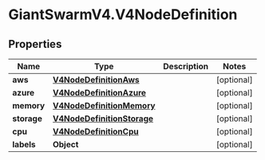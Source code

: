 # GiantSwarmV4.V4NodeDefinition

## Properties
Name | Type | Description | Notes
------------ | ------------- | ------------- | -------------
**aws** | [**V4NodeDefinitionAws**](V4NodeDefinitionAws.md) |  | [optional] 
**azure** | [**V4NodeDefinitionAzure**](V4NodeDefinitionAzure.md) |  | [optional] 
**memory** | [**V4NodeDefinitionMemory**](V4NodeDefinitionMemory.md) |  | [optional] 
**storage** | [**V4NodeDefinitionStorage**](V4NodeDefinitionStorage.md) |  | [optional] 
**cpu** | [**V4NodeDefinitionCpu**](V4NodeDefinitionCpu.md) |  | [optional] 
**labels** | **Object** |  | [optional] 


